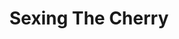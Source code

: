 ---
draft: false
slug: sexing-the-cherry-a93dcfa9
title: Sexing The Cherry
type: books
params:
  authors:
  - Jeanette Winterson, Дженет Уинтерсон
  bookTitle: Sexing The Cherry
  book_description: In a fantastic world that is and is not seventeenth-century England,
    a baby is found floating in the Thames. The child, Jordan, is rescued by Dog Woman
    and grows up to travel the world like Gulliver, though he finds that the world’s
    most curious oddities come from his own mind. Winterson leads the reader from
    discussions on the nature of time to Jordan’s fascination with journeys concealed
    within other journeys, all with a dizzying speed that shoots the reader from epiphany
    to shimmering epiphany.
  cover: https://images-na.ssl-images-amazon.com/images/S/compressed.photo.goodreads.com/books/1328824090i/15050.jpg
  isbn: 0099778602
  languages:
  - Английский, Испанский, Немецкий, Нидерландский, Турецкий
  goodreads_link: https://www.goodreads.com/book/show/15050.Sexing_the_Cherry
  page_count: '167'
  publication_year: '1989'
  russian_audioversion: 'no'
  russian_translation_status: unknown
  short_book_description: In a fantastic world that is and is not seventeenth-century
    England, a baby is found floating in the Thames. The child, Jordan, is rescued
    by Dog Woman and grows up to travel the world like...
  tags:
  - Charles II 1660-1685
  - English fiction
  - English literature
  - Fiction erotica
  - Fiction erotica general
  - Fiction fantasy historical
  - Fiction general
  - Giants
  - Great Britain
  - Great Britain in fiction
  - LGBTQ+
  - London (england) fiction
  - Mothers and sons
  - fantasy
  - fiction
  - historical fiction
  - history
  - magical realism
  - novels
  - queer
---